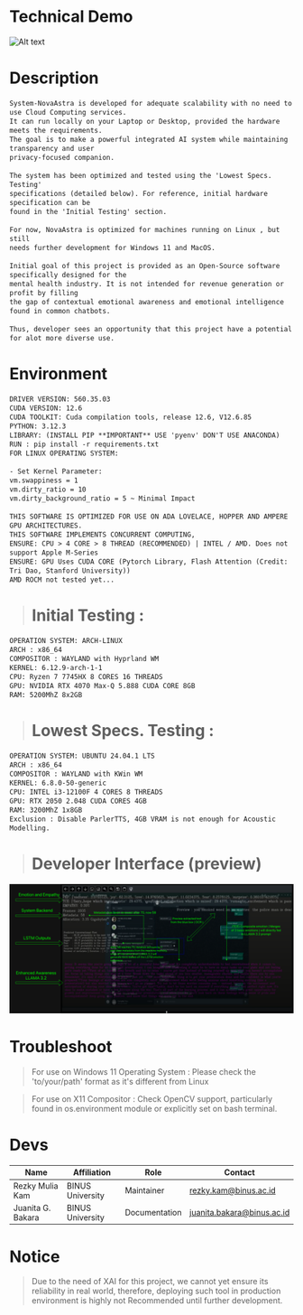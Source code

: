 # Technical Demo
![Alt text](https://youtu.be/4Fd5_Mu-kIQ?si=HrF4F_wmjPKnPf3b)



# Description
    System-NovaAstra is developed for adequate scalability with no need to use Cloud Computing services. 
    It can run locally on your Laptop or Desktop, provided the hardware meets the requirements.
    The goal is to make a powerful integrated AI system while maintaining transparency and user
    privacy-focused companion.
    
    The system has been optimized and tested using the 'Lowest Specs. Testing'
    specifications (detailed below). For reference, initial hardware specification can be
    found in the 'Initial Testing' section.

    For now, NovaAstra is optimized for machines running on Linux , but still
    needs further development for Windows 11 and MacOS.

    Initial goal of this project is provided as an Open-Source software specifically designed for the
    mental health industry. It is not intended for revenue generation or profit by filling
    the gap of contextual emotional awareness and emotional intelligence found in common chatbots.
    
    Thus, developer sees an opportunity that this project have a potential for alot more diverse use.

# Environment
    DRIVER VERSION: 560.35.03
    CUDA VERSION: 12.6
    CUDA TOOLKIT: Cuda compilation tools, release 12.6, V12.6.85
    PYTHON: 3.12.3
    LIBRARY: (INSTALL PIP **IMPORTANT** USE 'pyenv' DON'T USE ANACONDA)
    RUN : pip install -r requirements.txt
    FOR LINUX OPERATING SYSTEM:

    - Set Kernel Parameter:
    vm.swappiness = 1
    vm.dirty_ratio = 10
    vm.dirty_background_ratio = 5 ~ Minimal Impact

    THIS SOFTWARE IS OPTIMIZED FOR USE ON ADA LOVELACE, HOPPER AND AMPERE GPU ARCHITECTURES.
    THIS SOFTWARE IMPLEMENTS CONCURRENT COMPUTING,
    ENSURE: CPU > 4 CORE > 8 THREAD (RECOMMENDED) | INTEL / AMD. Does not support Apple M-Series
    ENSURE: GPU Uses CUDA CORE (Pytorch Library, Flash Attention (Credit: Tri Dao, Stanford University))
    AMD ROCM not tested yet...

>   # Initial Testing :
    OPERATION SYSTEM: ARCH-LINUX 
    ARCH : x86_64
    COMPOSITOR : WAYLAND with Hyprland WM
    KERNEL: 6.12.9-arch-1-1
    CPU: Ryzen 7 7745HX 8 CORES 16 THREADS
    GPU: NVIDIA RTX 4070 Max-Q 5.888 CUDA CORE 8GB
    RAM: 5200MhZ 8x2GB

>   # Lowest Specs. Testing :
    OPERATION SYSTEM: UBUNTU 24.04.1 LTS 
    ARCH : x86_64 
    COMPOSITOR : WAYLAND with KWin WM
    KERNEL: 6.8.0-50-generic
    CPU: INTEL i3-12100F 4 CORES 8 THREADS
    GPU: RTX 2050 2.048 CUDA CORES 4GB
    RAM: 3200MhZ 1x8GB
    Exclusion : Disable ParlerTTS, 4GB VRAM is not enough for Acoustic Modelling.

>  # Developer Interface (preview)
![Alt text](examples/quickview.png)

# Troubleshoot
> For use on Windows 11 Operating System :
> Please check the 'to/your/path' format as it's different from Linux

> For use on X11 Compositor :
> Check OpenCV support, particularly found in os.environment module or
> explicitly set on bash terminal.


# Devs
| Name                  | Affiliation       | Role             | Contact                   |
|-----------------------|-------------------|------------------|---------------------------|
| Rezky Mulia Kam       | BINUS University  | Maintainer       | rezky.kam@binus.ac.id     |
| Juanita G. Bakara     | BINUS University  | Documentation    | juanita.bakara@binus.ac.id|

# Notice
> Due to the need of XAI for this project, we cannot yet ensure its reliability in real world,
> therefore, deploying such tool in production environment is highly not Recommended until further development.

